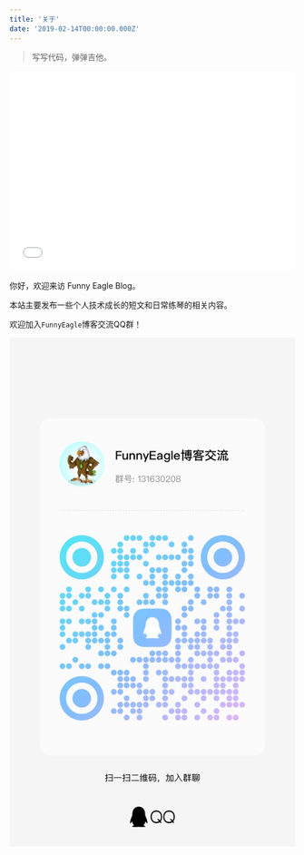 ```yaml
---
title: '关于'
date: '2019-02-14T00:00:00.000Z'
---
```

> 写写代码，弹弹吉他。

<iframe style="border-radius:12px" src="//music.163.com/outchain/player?type=2&id=2029572640&auto=1&height=66" width="100%" height="352" frameBorder="0" allowfullscreen="" allow="autoplay; clipboard-write; encrypted-media; fullscreen; picture-in-picture" loading="lazy"></iframe>

你好，欢迎来访 Funny Eagle Blog。

本站主要发布一些个人技术成长的短文和日常练琴的相关内容。

欢迎加入`FunnyEagle`博客交流QQ群！

![qq](./IMG_2096.jpeg)
